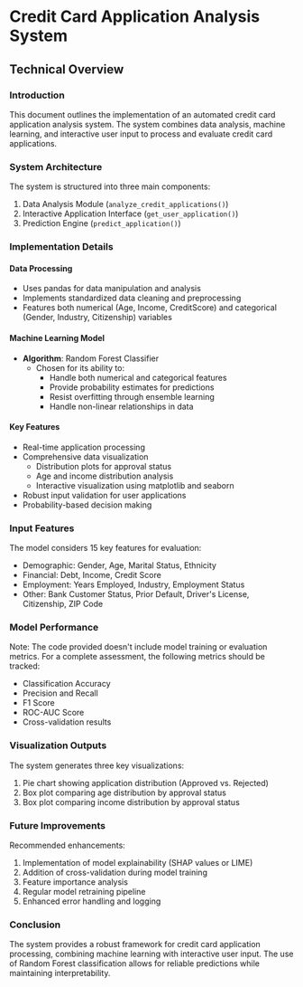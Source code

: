 # Credit Card Application Analysis System
## Technical Overview

### Introduction
This document outlines the implementation of an automated credit card application analysis system. The system combines data analysis, machine learning, and interactive user input to process and evaluate credit card applications.

### System Architecture

The system is structured into three main components:
1. Data Analysis Module (`analyze_credit_applications()`)
2. Interactive Application Interface (`get_user_application()`)
3. Prediction Engine (`predict_application()`)

### Implementation Details

#### Data Processing
- Uses pandas for data manipulation and analysis
- Implements standardized data cleaning and preprocessing
- Features both numerical (Age, Income, CreditScore) and categorical (Gender, Industry, Citizenship) variables

#### Machine Learning Model
- **Algorithm**: Random Forest Classifier
  - Chosen for its ability to:
    - Handle both numerical and categorical features
    - Provide probability estimates for predictions
    - Resist overfitting through ensemble learning
    - Handle non-linear relationships in data

#### Key Features
- Real-time application processing
- Comprehensive data visualization
  - Distribution plots for approval status
  - Age and income distribution analysis
  - Interactive visualization using matplotlib and seaborn
- Robust input validation for user applications
- Probability-based decision making

### Input Features
The model considers 15 key features for evaluation:
- Demographic: Gender, Age, Marital Status, Ethnicity
- Financial: Debt, Income, Credit Score
- Employment: Years Employed, Industry, Employment Status
- Other: Bank Customer Status, Prior Default, Driver's License, Citizenship, ZIP Code

### Model Performance
Note: The code provided doesn't include model training or evaluation metrics. For a complete assessment, the following metrics should be tracked:
- Classification Accuracy
- Precision and Recall
- F1 Score
- ROC-AUC Score
- Cross-validation results

### Visualization Outputs
The system generates three key visualizations:
1. Pie chart showing application distribution (Approved vs. Rejected)
2. Box plot comparing age distribution by approval status
3. Box plot comparing income distribution by approval status

### Future Improvements
Recommended enhancements:
1. Implementation of model explainability (SHAP values or LIME)
2. Addition of cross-validation during model training
3. Feature importance analysis
4. Regular model retraining pipeline
5. Enhanced error handling and logging

### Conclusion
The system provides a robust framework for credit card application processing, combining machine learning with interactive user input. The use of Random Forest classification allows for reliable predictions while maintaining interpretability.
